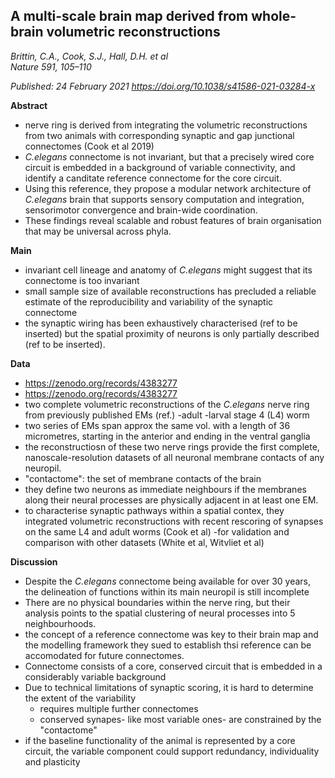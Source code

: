 ## A multi-scale brain map derived from whole-brain volumetric reconstructions
_Brittin, C.A., Cook, S.J., Hall, D.H. et al_ <br> _Nature 591, 105–110_

_Published: 24 February 2021 https://doi.org/10.1038/s41586-021-03284-x_


**Abstract**
-  nerve ring is derived from integrating the volumetric reconstructions from two animals with corresponding synaptic and gap junctional connectomes (Cook et al 2019)
-  _C.elegans_ connectome is not invariant, but that a precisely wired core circuit is embedded in a background of variable connectivity, and identify a canditate reference connectome for the core circuit.
-  Using this reference, they propose a modular network architecture of _C.elegans_ brain that supports sensory computation and integration, sensorimotor convergence and brain-wide coordination.
-  These findings reveal scalable and robust features of brain organisation that may be universal across phyla.

**Main**
- invariant cell lineage and anatomy of _C.elegans_ might suggest that its connectome is too invariant
- small sample size of available reconstructions has precluded a reliable estimate of the reproducibility and variability of the synaptic connectome
- the synaptic wiring has been exhaustively characterised (ref to be inserted) but the spatial proximity of neurons is only partially described (ref to be inserted).

**Data**
- https://zenodo.org/records/4383277
- https://zenodo.org/records/4383277
- two complete volumetric reconstructions of the _C.elegans_ nerve ring from previously published EMs (ref.)
  -adult
  -larval stage 4 (L4) worm
- two series of EMs span approx the same vol. with a length of 36 micrometres, starting in the anterior and ending in the ventral ganglia
- the reconstructiosn of these two nerve rings provide the first complete, nanoscale-resolution datasets of all neuronal membrane contacts of any neuropil.
- "contactome": the set of membrane contacts of the brain
- they define two neurons as immediate neighbours if the membranes along their neural processes are physically adjacent in at least one EM.
- to characterise synaptic pathways within a spatial contex, they integrated volumetric reconstructions with recent rescoring of synapses on the same L4 and adult worms (Cook et al)
  -for validation and comparison with other datasets (White et al, Witvliet et al)

**Discussion**
- Despite the _C.elegans_ connectome being available for over 30 years, the delineation of functions within its main neuropil is still incomplete
- There are no physical boundaries within the nerve ring, but their analysis points to the spatial clustering of neural processes into 5 neighbourhoods.
- the concept of a reference connectome was key to their brain map and the modelling framework they sued to establish thsi reference can be accomodated for future connectomes.
- Connectome consists of a core, conserved circuit that is embedded in a considerably variable background
- Due to technical limitations of synaptic scoring, it is hard to determine the extent of the variability
  - requires multiple further connectomes
  - conserved synapes- like most variable ones- are constrained by the "contactome"
- if the baseline functionality of the animal is represented by a core circuit, the variable component could support redundancy, individuality and plasticity 


